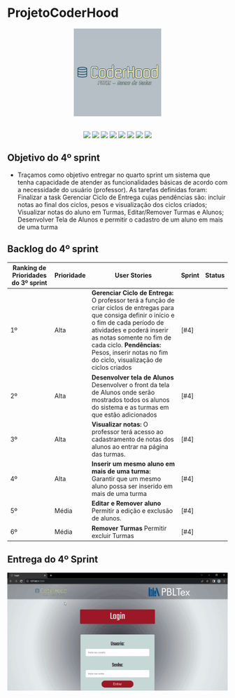 # ProjetoCoderHood

<p align="center"> <img width="200px" height="200px" src="Coderhood.jpg"/> </p>
<br id="topo">

<div align="center">
    
  <img src="https://img.shields.io/badge/GIT-E44C30?style=for-the-badge&logo=git&logoColor=white" />
  <img src="https://img.shields.io/badge/GitHub-100000?style=for-the-badge&logo=github&logoColor=white"/>
  <img src="https://img.shields.io/badge/HTML5-151515?style=for-the-badge&logo=html5&logoColor=602D9B"/>
  <img src="https://img.shields.io/badge/CSS3-151515?style=for-the-badge&logo=css3&logoColor=602D9B"/>
  <img src="https://img.shields.io/badge/JavaScript-151515?style=for-the-badge&logo=javascript&logoColor=602D9B"/>
  <img src="https://img.shields.io/badge/Python-151515?style=for-the-badge&logo=python&logoColor=602D9B"/>
  <img src="https://img.shields.io/badge/Flask-151515?style=for-the-badge&logo=flask&logoColor=602D9B"/>
  <img src="https://img.shields.io/badge/VSCode-0078D4?style=for-the-badge&logo=visual%20studio%20code&logoColor=white" />
    
</div>


## Objetivo do 4º sprint

* Traçamos como objetivo entregar no quarto sprint um sistema que tenha capacidade de atender as funcionalidades básicas de acordo com a necessidade do usuário (professor). As tarefas definidas foram: Finalizar a task Gerenciar Ciclo de Entrega cujas pendências são: incluir notas ao final dos ciclos, pesos e visualização dos ciclos criados; Visualizar notas do aluno em Turmas, Editar/Remover Turmas e Alunos; Desenvolver Tela de Alunos e permitir o cadastro de um aluno em mais de uma turma

## Backlog do 4º sprint


| Ranking de Prioridades do 3º sprint | Prioridade | User Stories | Sprint | Status |
| ------------- | ------------- | ------------- | ------------- | ------------- |
| 1º | Alta |  **Gerenciar Ciclo de Entrega:** O professor terá a função de criar ciclos de entregas para que consiga definir o início e o fim de cada período de atividades e poderá inserir as notas somente no fim de cada ciclo. **Pendências:** Pesos, inserir notas no fim do ciclo, visualização de ciclos criados  | [#4]  || 
| 2º | Alta | **Desenvolver tela de Alunos** Desenvolver o front da tela de Alunos onde serão mostrados todos os alunos do sistema e as turmas em que estão adicionados | [#4]  || 
| 3º | Alta | **Visualizar notas:** O professor terá acesso ao cadastramento de notas dos alunos ao entrar na página das turmas.	| [#4]  || 
| 4º | Alta |  **Inserir um mesmo aluno em mais de uma turma:** Garantir que um mesmo aluno possa ser inserido em mais de uma turma | [#4]  || 
| 5º | Média | **Editar e Remover aluno** Permitir a edição e exclusão de alunos. | [#4]  || 
| 6º | Média | **Remover Turmas** Permitir excluir Turmas | [#4]  || 





## Entrega do 4º Sprint

<p align="center"> <img src="https://github.com/CoderHood-Fatec/ProjetoCoderHood/blob/6eca3ca5e8d6eecbce69729d45e6de9295b69d13/Sprints_docs/WhatsApp%20Video%202023-11-06%20at%2022.06.50.gif"/> </p>
